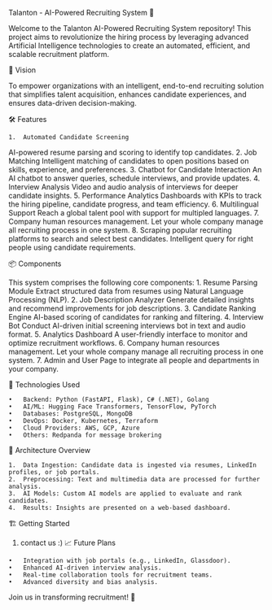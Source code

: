 Talanton - AI-Powered Recruiting System 🚀

Welcome to the Talanton AI-Powered Recruiting System repository! This project aims to revolutionize the hiring process by leveraging advanced Artificial Intelligence technologies to create an automated, efficient, and scalable recruitment platform.

🌟 Vision

To empower organizations with an intelligent, end-to-end recruiting solution that simplifies talent acquisition, enhances candidate experiences, and ensures data-driven decision-making.

🛠️ Features

	1.	Automated Candidate Screening
AI-powered resume parsing and scoring to identify top candidates.
	2.	Job Matching
Intelligent matching of candidates to open positions based on skills, experience, and preferences.
	3.	Chatbot for Candidate Interaction
An AI chatbot to answer queries, schedule interviews, and provide updates.
	4.	Interview Analysis
Video and audio analysis of interviews for deeper candidate insights.
	5.	Performance Analytics
Dashboards with KPIs to track the hiring pipeline, candidate progress, and team efficiency.
	6.	Multilingual Support
Reach a global talent pool with support for multipled languages.
  7. Company human resources management.
Let your whole company manage all recruiting process in one system.
  8. Scraping popular recruiting platforms to search and select best candidates.
Intelligent query for right people using candidate requirements.

📦 Components

This system comprises the following core components:
	1.	Resume Parsing Module
Extract structured data from resumes using Natural Language Processing (NLP).
	2.	Job Description Analyzer
Generate detailed insights and recommend improvements for job descriptions.
	3.	Candidate Ranking Engine
AI-based scoring of candidates for ranking and filtering.
	4.	Interview Bot
Conduct AI-driven initial screening interviews bot in text and audio format.
	5.	Analytics Dashboard
A user-friendly interface to monitor and optimize recruitment workflows.
  6. Company human resources management.
Let your whole company manage all recruiting process in one system.
  7. Admin and User Page to integrate all people and departments in your company.

🧰 Technologies Used

	•	Backend: Python (FastAPI, Flask), C# (.NET), Golang
	•	AI/ML: Hugging Face Transformers, TensorFlow, PyTorch
	•	Databases: PostgreSQL, MongoDB
	•	DevOps: Docker, Kubernetes, Terraform
	•	Cloud Providers: AWS, GCP, Azure
	•	Others: Redpanda for message brokering

🔗 Architecture Overview

	1.	Data Ingestion: Candidate data is ingested via resumes, LinkedIn profiles, or job portals.
	2.	Preprocessing: Text and multimedia data are processed for further analysis.
	3.	AI Models: Custom AI models are applied to evaluate and rank candidates.
	4.	Results: Insights are presented on a web-based dashboard.

🏗️ Getting Started
  1. contact us :)
📈 Future Plans

	•	Integration with job portals (e.g., LinkedIn, Glassdoor).
	•	Enhanced AI-driven interview analysis.
	•	Real-time collaboration tools for recruitment teams.
	•	Advanced diversity and bias analysis.

Join us in transforming recruitment! 🚀
